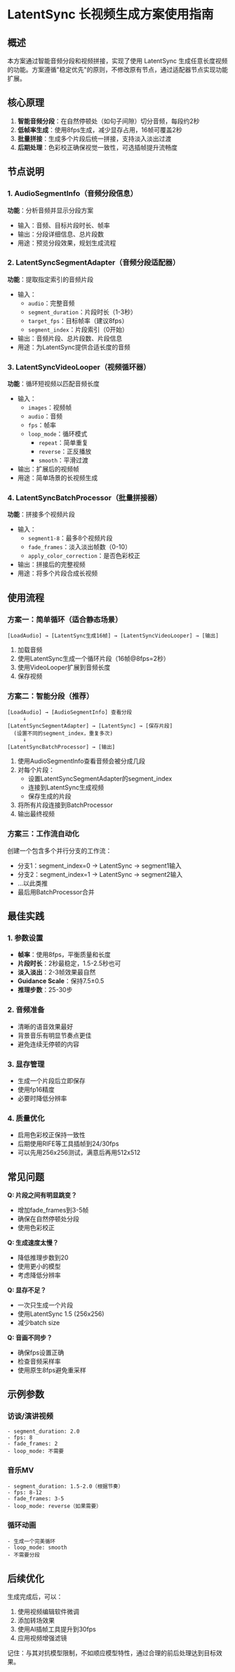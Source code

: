 # LatentSync 长视频生成方案使用指南

## 概述

本方案通过智能音频分段和视频拼接，实现了使用 LatentSync 生成任意长度视频的功能。方案遵循"稳定优先"的原则，不修改原有节点，通过适配器节点实现功能扩展。

## 核心原理

1. **智能音频分段**：在自然停顿处（如句子间隙）切分音频，每段约2秒
2. **低帧率生成**：使用8fps生成，减少显存占用，16帧可覆盖2秒
3. **批量拼接**：生成多个片段后统一拼接，支持淡入淡出过渡
4. **后期处理**：色彩校正确保视觉一致性，可选插帧提升流畅度

## 节点说明

### 1. AudioSegmentInfo（音频分段信息）
**功能**：分析音频并显示分段方案
- 输入：音频、目标片段时长、帧率
- 输出：分段详细信息、总片段数
- 用途：预览分段效果，规划生成流程

### 2. LatentSyncSegmentAdapter（音频分段适配器）
**功能**：提取指定索引的音频片段
- 输入：
  - `audio`：完整音频
  - `segment_duration`：片段时长（1-3秒）
  - `target_fps`：目标帧率（建议8fps）
  - `segment_index`：片段索引（0开始）
- 输出：音频片段、总片段数、片段信息
- 用途：为LatentSync提供合适长度的音频

### 3. LatentSyncVideoLooper（视频循环器）
**功能**：循环短视频以匹配音频长度
- 输入：
  - `images`：视频帧
  - `audio`：音频
  - `fps`：帧率
  - `loop_mode`：循环模式
    - `repeat`：简单重复
    - `reverse`：正反播放
    - `smooth`：平滑过渡
- 输出：扩展后的视频帧
- 用途：简单场景的长视频生成

### 4. LatentSyncBatchProcessor（批量拼接器）
**功能**：拼接多个视频片段
- 输入：
  - `segment1-8`：最多8个视频片段
  - `fade_frames`：淡入淡出帧数（0-10）
  - `apply_color_correction`：是否色彩校正
- 输出：拼接后的完整视频
- 用途：将多个片段合成长视频

## 使用流程

### 方案一：简单循环（适合静态场景）

```
[LoadAudio] → [LatentSync生成16帧] → [LatentSyncVideoLooper] → [输出]
```

1. 加载音频
2. 使用LatentSync生成一个循环片段（16帧@8fps=2秒）
3. 使用VideoLooper扩展到音频长度
4. 保存视频

### 方案二：智能分段（推荐）

```
[LoadAudio] → [AudioSegmentInfo] 查看分段
     ↓
[LatentSyncSegmentAdapter] → [LatentSync] → [保存片段]
  (设置不同的segment_index，重复多次)
     ↓
[LatentSyncBatchProcessor] → [输出]
```

1. 使用AudioSegmentInfo查看音频会被分成几段
2. 对每个片段：
   - 设置LatentSyncSegmentAdapter的segment_index
   - 连接到LatentSync生成视频
   - 保存生成的片段
3. 将所有片段连接到BatchProcessor
4. 输出最终视频

### 方案三：工作流自动化

创建一个包含多个并行分支的工作流：
- 分支1：segment_index=0 → LatentSync → segment1输入
- 分支2：segment_index=1 → LatentSync → segment2输入
- ...以此类推
- 最后用BatchProcessor合并

## 最佳实践

### 1. 参数设置
- **帧率**：使用8fps，平衡质量和长度
- **片段时长**：2秒最稳定，1.5-2.5秒也可
- **淡入淡出**：2-3帧效果最自然
- **Guidance Scale**：保持7.5±0.5
- **推理步数**：25-30步

### 2. 音频准备
- 清晰的语音效果最好
- 背景音乐有明显节奏点更佳
- 避免连续无停顿的内容

### 3. 显存管理
- 生成一个片段后立即保存
- 使用fp16精度
- 必要时降低分辨率

### 4. 质量优化
- 启用色彩校正保持一致性
- 后期使用RIFE等工具插帧到24/30fps
- 可以先用256x256测试，满意后再用512x512

## 常见问题

**Q: 片段之间有明显跳变？**
- 增加fade_frames到3-5帧
- 确保在自然停顿处分段
- 使用色彩校正

**Q: 生成速度太慢？**
- 降低推理步数到20
- 使用更小的模型
- 考虑降低分辨率

**Q: 显存不足？**
- 一次只生成一个片段
- 使用LatentSync 1.5 (256x256)
- 减少batch size

**Q: 音画不同步？**
- 确保fps设置正确
- 检查音频采样率
- 使用原生8fps避免重采样

## 示例参数

### 访谈/演讲视频
```
- segment_duration: 2.0
- fps: 8
- fade_frames: 2
- loop_mode: 不需要
```

### 音乐MV
```
- segment_duration: 1.5-2.0（根据节奏）
- fps: 8-12
- fade_frames: 3-5
- loop_mode: reverse（如果需要）
```

### 循环动画
```
- 生成一个完美循环
- loop_mode: smooth
- 不需要分段
```

## 后续优化

生成完成后，可以：
1. 使用视频编辑软件微调
2. 添加转场效果
3. 使用AI插帧工具提升到30fps
4. 应用视频增强滤镜

记住：与其对抗模型限制，不如顺应模型特性，通过合理的前后处理达到目标效果。